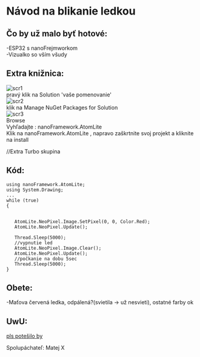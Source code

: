 # Návod na blikanie ledkou

## Čo by už malo byť hotové:   
-ESP32 s nanoFrejmworkom   
-Vizualko so vším všudy   

## Extra knižnica:  
![scr1](https://github.com/romankiss/R-IoT/assets/59760649/5d64516f-cd6a-4db9-a8e7-6a09c368f4d5)   
pravý klik na Solution 'vaše pomenovanie'   
![scr2](https://github.com/romankiss/R-IoT/assets/59760649/bd867514-0158-4949-bf86-cb5883530a29)   
klik na Manage NuGet Packages for Solution   
![scr3](https://github.com/romankiss/R-IoT/assets/59760649/fc275163-4784-4eb8-adc9-8eee6abfc6c8)   
Browse   
Vyhľadajte : nanoFramework.AtomLite   
Klik na nanoFramework.AtomLite , napravo zaškrtnite svoj projekt a kliknite na install

//Extra Turbo skupina

## Kód:
 ```
using nanoFramework.AtomLite;
using System.Drawing;
...
while (true)
{


    AtomLite.NeoPixel.Image.SetPixel(0, 0, Color.Red);
    AtomLite.NeoPixel.Update();

    Thread.Sleep(5000);
    //vypnutie led
    AtomLite.NeoPixel.Image.Clear();
    AtomLite.NeoPixel.Update();
    //počkanie na dobu 5sec
    Thread.Sleep(5000);
}
 ```
## Obete:
-Maťova červená ledka, odpálená?(svietila -> už nesvieti), ostatné farby ok
## UwU:
[pls potešilo by](https://shop.m5stack.com/products/m5paper-esp32-development-kit-v1-1-960x540-4-7-eink-display-235-ppi)

Spolupáchateľ: Matej X

